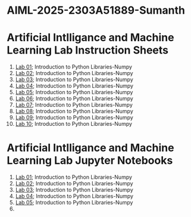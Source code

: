 # AIML-2025-2303A51889-Sumanth
# Artificial Intlligance and Machine Learning Lab Instruction Sheets
1. [Lab 01](https://github.com/2303A51889/AIMI--2025/blob/main/AIML_A1.pdf); Introduction to Python Libraries-Numpy
2. [Lab 02](https://github.com/2303A51889/AIMI--2025/blob/main/AIML_A2%20(2).pdf); Introduction to Python Libraries-Numpy
3. [Lab 03](); Introduction to Python Libraries-Numpy
4. [Lab 04](); Introduction to Python Libraries-Numpy
5. [Lab 05](); Introduction to Python Libraries-Numpy
6. [Lab 06](); Introduction to Python Libraries-Numpy
7. [Lab 07](); Introduction to Python Libraries-Numpy
8. [Lab 08](); Introduction to Python Libraries-Numpy
9. [Lab 09](); Introduction to Python Libraries-Numpy
10. [Lab 10](); Introduction to Python Libraries-Numpy

# Artificial Intlligance and Machine Learning Lab Jupyter Notebooks
1. [Lab 01](https://github.com/2303A51889/AIMI--2025/blob/main/Lab01-AIML.ipynb); Introduction to Python Libraries-Numpy
2. [Lab 02](); Introduction to Python Libraries-Numpy
3. [Lab 03](https://github.com/2303A51889/AIMI--2025/blob/main/Lab_03.ipynb); Introduction to Python Libraries-Numpy
4. [Lab 04](); Introduction to Python Libraries-Numpy
5. [Lab 05](); Introduction to Python Libraries-Numpy
6. 

